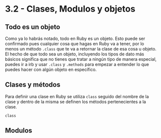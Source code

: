 # 3.2 - Clases, Modulos y objetos

## Todo es un objeto

Como ya lo habrás notado, todo en Ruby es un objeto. Esto puede ser confirmado pues cualquier cosa que hagas en Ruby va a tener, por lo menos un método `.class` que te va a retornar la clase de esa cosa u objeto. El hecho de que todo sea un objeto, incluyendo los tipos de dato más básicos significa que no tienes que tratar a ningún tipo de manera especial, puedes ir a irb y usar `.class` y `.methods` para empezar a entender lo que puedes hacer con algún objeto en específico.

## Clases y métodos

Para definir una clase en Ruby se utiliza `class` seguido del nombre de la clase y dentro de la misma se definen los métodos pertenecientes a la clase.

```(ruby)
class 
```

## Modulos
